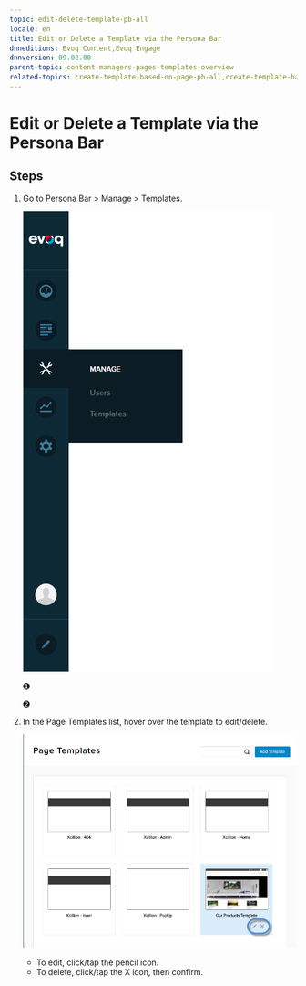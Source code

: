 ```yaml
---
topic: edit-delete-template-pb-all
locale: en
title: Edit or Delete a Template via the Persona Bar
dnneditions: Evoq Content,Evoq Engage
dnnversion: 09.02.00
parent-topic: content-managers-pages-templates-overview
related-topics: create-template-based-on-page-pb-all,create-template-based-on-another-template-pb-all,restore-deleted-templates,purge-deleted-templates
---
```


# Edit or Delete a Template via the Persona Bar

## Steps

1.  Go to Persona Bar \> Manage \> Templates.
    
    ![Persona Bar > Manage > Templates](img/scr-pbar-cmg-Manage-E91.png)
    
    ➊
    
    ➋
    
2.  In the Page Templates list, hover over the template to edit/delete.
    
      
    
    ![Pencil icon / X icon to edit/delete the template](img/scr-pb-PageTemplates-EditDelete.png)
    
      
    
    *   To edit, click/tap the pencil icon.
    *   To delete, click/tap the X icon, then confirm.